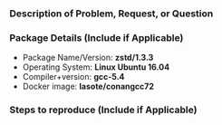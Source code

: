 ### Description of Problem, Request, or Question

### Package Details (Include if Applicable)
* Package Name/Version: **zstd/1.3.3**
* Operating System: **Linux Ubuntu 16.04**
* Compiler+version: **gcc-5.4**
* Docker image: **lasote/conangcc72**

### Steps to reproduce (Include if Applicable)
